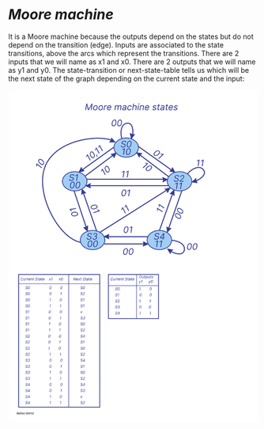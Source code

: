 # *Moore machine*

It is a Moore machine because the outputs depend on the states but do not
depend on the transition (edge).
Inputs are associated to the state transitions, above the arcs which represent the transitions.
There are 2 inputs that we will name as x1 and x0.
There are 2 outputs that we will name as y1 and y0.
The state-transition or next-state-table tells us which will be the next state of the graph depending 
on the current state and the input:

![Moore_Fsm](Moore_FSM.jpg)
